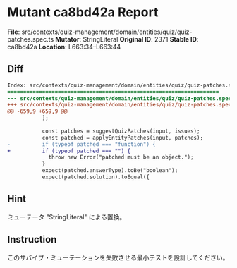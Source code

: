 # Mutant ca8bd42a Report

**File**: src/contexts/quiz-management/domain/entities/quiz/quiz-patches.spec.ts
**Mutator**: StringLiteral
**Original ID**: 2371
**Stable ID**: ca8bd42a
**Location**: L663:34–L663:44

## Diff

```diff
Index: src/contexts/quiz-management/domain/entities/quiz/quiz-patches.spec.ts
===================================================================
--- src/contexts/quiz-management/domain/entities/quiz/quiz-patches.spec.ts	original
+++ src/contexts/quiz-management/domain/entities/quiz/quiz-patches.spec.ts	mutated #2371
@@ -659,9 +659,9 @@
           ];
 
           const patches = suggestQuizPatches(input, issues);
           const patched = applyEntityPatches(input, patches);
-          if (typeof patched === "function") {
+          if (typeof patched === "") {
             throw new Error("patched must be an object.");
           }
           expect(patched.answerType).toBe("boolean");
           expect(patched.solution).toEqual({
```

## Hint

ミューテータ "StringLiteral" による置換。

## Instruction

このサバイブ・ミューテーションを失敗させる最小テストを設計してください。
